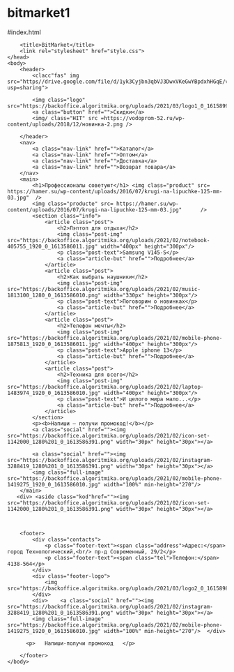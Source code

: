 # bitmarket1
#index.html
<html>
    <body>
    <head>
    
        <title>BitMarket</title>
        <link rel="stylesheet" href="style.css">
    </head>
    <body>
        <header>
            <clacc"fas" img src="https//drive.google.com/file/d/1yk3Cyjbn3qbVJ3DwxVKeGwYBpdxhHGqE/view?usp=sharing">
            
            <img class="logo" src="https://backoffice.algoritmika.org/uploads/2021/03/logo1_0_1615899136.svg">
            <a class="button" href="">Скидки</a>
            <img/ class="HIT" src =https://vodoprom-52.ru/wp-content/uploads/2018/12/новинка-2.png />
            
        </header>
        <nav>
            <a class="nav-link" href="">Каталог</a>
            <a class="nav-link" href="">Оптом</a>
            <a class="nav-link" href="">Доставка</a>
            <a class="nav-link" href="">Возврат товара</a>
        </nav>
        <main>
            <h1>Профессионалы советуют</h1> <img class="product" src= https://hamer.su/wp-content/uploads/2016/07/krugi-na-lipuchke-125-mm-03.jpg"  />
            <img class="producte" src= https://hamer.su/wp-content/uploads/2016/07/krugi-na-lipuchke-125-mm-03.jpg"      />
            <section class="info">
                <article class="post">
                    <h2>Лэптоп для отдыха</h2>
                    <img class="post-img" src="https://backoffice.algoritmika.org/uploads/2021/02/notebook-405755_1920_0_1613586011.jpg" width="400px" height="300px"/>
                    <p class="post-text">Samsung V145-S</p>
                    <a class="article-but" href="">Подробнее</a>
                </article>
                <article class="post">
                    <h2>Как выбрать наушники</h2>
                    <img class="post-img" src="https://backoffice.algoritmika.org/uploads/2021/02/music-1813100_1280_0_1613586010.png" width="330px" height="300px"/>
                    <p class="post-text">Поговорим о новинках</p>
                    <a class="article-but" href="">Подробнее</a>
                </article>
                <article class="post">
                    <h2>Телефон мечты</h2>
                    <img class="post-img" src="https://backoffice.algoritmika.org/uploads/2021/02/mobile-phone-1875813_1920_0_1613586011.jpg" width="400px" height="300px"/>
                    <p class="post-text">Apple iphone 13</p>
                    <a class="article-but" href="">Подробнее</a>
                </article>
                <article class="post">
                    <h2>Техника для всего</h2>
                    <img class="post-img" src="https://backoffice.algoritmika.org/uploads/2021/02/laptop-1483974_1920_0_1613586010.jpg" width="400px" height="300px"/>
                    <p class="post-text">И целого мира мало...</p>
                    <a class="article-but" href="">Подробнее</a>
                </article>
            </section>
            <p><b>Напиши — получи промокод!</b></p>
            <a class="social" href=""><img src="https://backoffice.algoritmika.org/uploads/2021/02/icon-set-1142000_1280%201_0_1613586391.png" width="30px" height="30px"></a>
           
            <a class="social" href=""><img src="https://backoffice.algoritmika.org/uploads/2021/02/instagram-3288419_1280%201_0_1613586391.png" width="30px" height="30px"></a>
            <img class="full-image" src="https://backoffice.algoritmika.org/uploads/2021/02/mobile-phone-1419275_1920_0_1613586010.jpg" width="100%" min-height="270"/>
        </main>
       <div> <aside class="kod"href=""><img src="https://backoffice.algoritmika.org/uploads/2021/02/icon-set-1142000_1280%201_0_1613586391.png" width="30px" height="30px"></a>
            
           
            
        <footer>
            <div class="contacts">
                <p class="footer-text"><span class="address">Адрес:</span> город Технологический,<br/> пр-д Современный, 29/2</p>
                <p class="footer-text"><span class="tel">Телефон:</span> 4138-564</p>
            </div>
            <div class="footer-logo">
                <img src="https://backoffice.algoritmika.org/uploads/2021/03/logo2_0_1615898903.svg"/>
            </div>
            <div>    <a class="social" href=""><img src="https://backoffice.algoritmika.org/uploads/2021/02/instagram-3288419_1280%201_0_1613586391.png" width="30px" height="30px"></a>
            <img class="full-image" src="https://backoffice.algoritmika.org/uploads/2021/02/mobile-phone-1419275_1920_0_1613586010.jpg" width="100%" min-height="270"/>  </div>

          <p>   Напиши-получи промокод   </p>

        </footer>
    </body>
</html>
